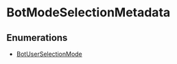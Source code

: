 # BotModeSelectionMetadata

## Enumerations

- [BotUserSelectionMode](enumerations/BotUserSelectionMode.md)
